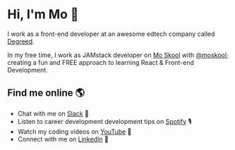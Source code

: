 # Hi, I'm Mo 👋

I work as a front-end developer at an awesome edtech company called [Degreed](http://degreed.com/).


In my free time, I work as JAMstack developer on [Mo Skool](https://moskool.com) with [@moskool](https://github.com/moskool); creating a fun and FREE approach to learning React & Front-end Development.


## Find me online 🌎
- Chat with me on <a href="https://mo-skool.slack.com/archives/C01BD7GDS4F">Slack</a> 💬
- Listen to career development development tips on <a href="https://open.spotify.com/show/05zMrubk08T85mfEn0DIx6">Spotify</a> 🎙
- Watch my coding videos on <a href="https://www.youtube.com/channel/UCWAPvsUtwlnbbHdxk_CX2yg?view_as=subscriber">YouTube</a> 🍿
- Connect with me on <a href="https://www.linkedin.com/in/mo-sharif/">LinkedIn</a> 💼

